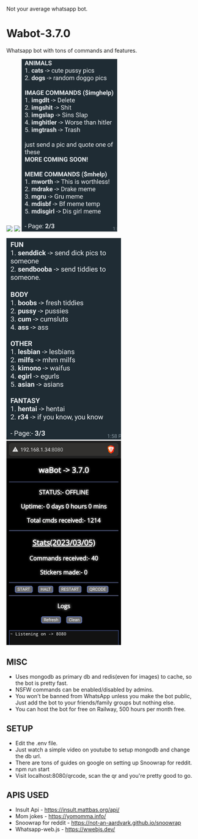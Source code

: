 Not your average whatsapp bot. 

# Wabot-3.7.0
Whatsapp bot with tons of commands and features.

<p float="left">
  <img src="https://github.com/pvnotpv/wabot/blob/main/imgs/1.gif?raw=true" width="250" />
  <img src="https://github.com/pvnotpv/wabot/blob/main/imgs/2.gif?raw=true" width="250" />
   <img src="https://github.com/pvnotpv/wabot/blob/main/imgs/3.jpg?raw=true" width="250" />
</p>

<p float="left">
  <img src="https://github.com/pvnotpv/wabot/blob/main/imgs/4.jpg?raw=true" width="300" />
   <img src="https://github.com/pvnotpv/wabot/blob/main/imgs/5.jpg?raw=true" width="300" />
</p>

## MISC

- Uses mongodb as primary db and redis(even for images) to cache, so the bot is pretty fast.
- NSFW commands can be enabled/disabled by admins.
- You won't be banned from WhatsApp unless you make the bot public, Just add the bot to your friends/family groups but nothing else.
- You can host the bot for free on Railway, 500 hours per month free. 

## SETUP
- Edit the .env file.
- Just watch a simple video on youtube to setup mongodb and change the db url.
- There are tons of guides on google on setting up Snoowrap for reddit.
- npm run start 
- Visit localhost:8080/qrcode, scan the qr and you're pretty good to go.

## APIS USED

- Insult Api - https://insult.mattbas.org/api/
- Mom jokes - https://yomomma.info/
- Snoowrap for reddit - https://not-an-aardvark.github.io/snoowrap
- Whatsapp-web.js - https://wwebjs.dev/
